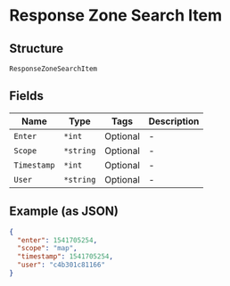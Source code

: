 
# Response Zone Search Item

## Structure

`ResponseZoneSearchItem`

## Fields

| Name | Type | Tags | Description |
|  --- | --- | --- | --- |
| `Enter` | `*int` | Optional | - |
| `Scope` | `*string` | Optional | - |
| `Timestamp` | `*int` | Optional | - |
| `User` | `*string` | Optional | - |

## Example (as JSON)

```json
{
  "enter": 1541705254,
  "scope": "map",
  "timestamp": 1541705254,
  "user": "c4b301c81166"
}
```

